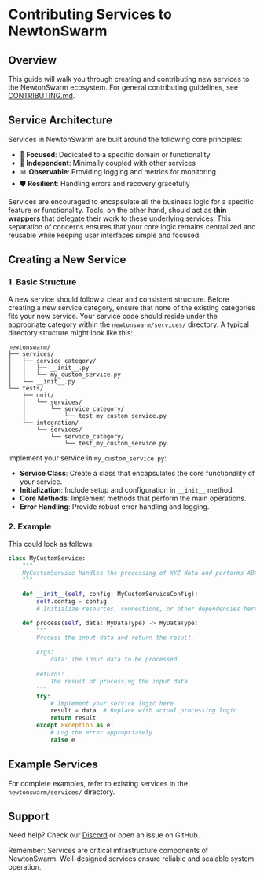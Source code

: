 # Contributing Services to NewtonSwarm

## Overview

This guide will walk you through creating and contributing new services to the NewtonSwarm ecosystem.
For general contributing guidelines, see [CONTRIBUTING.md](../CONTRIBUTING.md).

## Service Architecture

Services in NewtonSwarm are built around the following core principles:

- 🎯 **Focused**: Dedicated to a specific domain or functionality
- 🔌 **Independent**: Minimally coupled with other services
- 📊 **Observable**: Providing logging and metrics for monitoring
- 🛡️ **Resilient**: Handling errors and recovery gracefully

Services are encouraged to encapsulate all the business logic for a specific feature or functionality. Tools, on the other hand, should act as **thin wrappers** that delegate their work to these underlying services. This separation of concerns ensures that your core logic remains centralized and reusable while keeping user interfaces simple and focused.

## Creating a New Service

### 1. Basic Structure

A new service should follow a clear and consistent structure. Before creating a new service category, ensure that none of the existing categories fits your new service. Your service code should reside under the appropriate category within the `newtonswarm/services/` directory. A typical directory structure might look like this:

```
newtonswarm/
├── services/
│   ├── service_category/
│   │   ├── __init__.py
│   │   └── my_custom_service.py
│   └── __init__.py
└── tests/
    ├── unit/
    │   └── services/
    │       └── service_category/
    │           └── test_my_custom_service.py
    └── integration/
        └── services/
            └── service_category/
                └── test_my_custom_service.py
```

Implement your service in `my_custom_service.py`:

- **Service Class**: Create a class that encapsulates the core functionality of your service.
- **Initialization**: Include setup and configuration in `__init__` method.
- **Core Methods**: Implement methods that perform the main operations.
- **Error Handling**: Provide robust error handling and logging.

### 2. Example

This could look as follows:

```python
class MyCustomService:
    """
    MyCustomService handles the processing of XYZ data and performs ABC operations.
    """

    def __init__(self, config: MyCustomServiceConfig):
        self.config = config
        # Initialize resources, connections, or other dependencies here

    def process(self, data: MyDataType) -> MyDataType:
        """
        Process the input data and return the result.
        
        Args:
            data: The input data to be processed.
        
        Returns:
            The result of processing the input data.
        """
        try:
            # Implement your service logic here
            result = data  # Replace with actual processing logic
            return result
        except Exception as e:
            # Log the error appropriately
            raise e
```

## Example Services

For complete examples, refer to existing services in the `newtonswarm/services/` directory.

## Support

Need help? Check our [Discord](https://discord.gg/theoriq-dev) or open an issue on GitHub.

Remember: Services are critical infrastructure components of NewtonSwarm. Well-designed services ensure reliable and scalable system operation.
